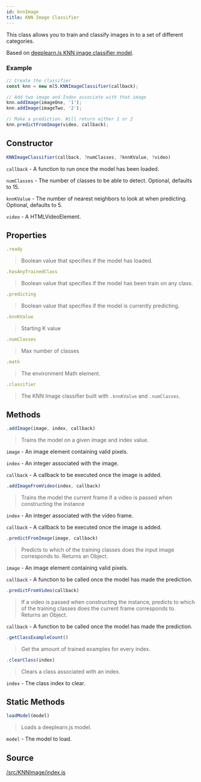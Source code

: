 ```yaml
---
id: knnImage
title: KNN Image Classifier
---
```


This class allows you to train and classify images in to a set of different categories. 

Based on [deeplearn.js KNN image classifier model](https://github.com/PAIR-code/deeplearnjs/tree/master/models/knn_image_classifier).

### Example

```javascript
// Create the classifier
const knn = new ml5.KNNImageClassifier(callback);

// Add two image and Index associate with that image
knn.addImage(imageOne, '1');
knn.addImage(imageTwo, '2');

// Make a prediction. Will return either 1 or 2
knn.predictFromImage(video, callback);
```

## Constructor
  ```javascript
  KNNImageClassifier(callback, ?numClasses, ?knnKValue, ?video)
  ```
  `callback` - A function to run once the model has been loaded.

  `numClasses` - The number of classes to be able to detect. Optional, defaults to 15.
  
  `knnKValue` - The number of nearest neighbors to look at when predicting. Optional, defaults to 5.

  `video` - A HTMLVideoElement.

## Properties

  ```javascript
  .ready
  ```
  > Boolean value that specifies if the model has loaded.

  ```javascript
  .hasAnyTrainedClass
  ```
  > Boolean value that specifies if the model has been train on any class.

  ```javascript
  .predicting
  ```
  > Boolean value that specifies if the model is currently predicting.

  ```javascript
  .knnKValue
  ```
  > Starting K value

  ```javascript
  .numClasses
  ```
  > Max number of classes

  ```javascript
  .math
  ```
  > The environment Math element.

  ```javascript
  .classifier
  ```
  > The KNN Image classifier built with `.knnKValue` and `.numClasses`.

## Methods

  ```javascript
  .addImage(image, index, callback)
  ```
  > Trains the model on a given image and index value.

  `image` -  An image element containing valid pixels.

  `index` - An integer associated with the image.

  `callback` - A callback to be executed once the image is added.

  ```javascript
  .addImageFromVideo(index, callback)
  ```
  > Trains the model the current frame if a video is passed when constructing the instance

  `index` - An integer associated with the video frame.

  `callback` - A callback to be executed once the image is added.

  ```javascript
  .predictFromImage(image, callback)
  ```
  > Predicts to which of the training classes does the input image corresponds to. Returns an Object.

  `image` -  An image element containing valid pixels.

  `callback` - A function to be called once the model has made the prediction.


  ```javascript
  .predictFromVideo(callback)
  ```
  > If a video is passed when constructing the instance, predicts to which of the training classes does the current frame corresponds to. Returns an Object.

  `callback` - A function to be called once the model has made the prediction.

  ```javascript
  .getClassExampleCount()
  ```
  > Get the amount of trained examples for every index.

  ```javascript
  .clearClass(index)
  ```
  > Clears a class associated with an index.

  `index` - The class index to clear.

## Static Methods

  ```javascript
  loadModel(model)
  ```
  > Loads a deeplearn.js model.

  `model` - The model to load.

## Source

[/src/KNNImage/index.js](https://github.com/ITPNYU/ml5/blob/master/src/KNNImage/index.js)